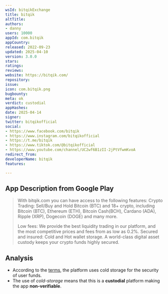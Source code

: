 ```yaml
---
wsId: bitqikExchange
title: bitqik
altTitle: 
authors:
- danny
users: 10000
appId: com.bitqik
appCountry: 
released: 2022-09-23
updated: 2025-04-10
version: 3.0.0
stars: 
ratings: 
reviews: 
website: https://bitqik.com/
repository: 
issue: 
icon: com.bitqik.png
bugbounty: 
meta: ok
verdict: custodial
appHashes: 
date: 2025-04-14
signer: 
twitter: bitqikofficial
social:
- https://www.facebook.com/bitqik
- https://www.instagram.com/bitqikofficial
- https://t.me/bitqik
- https://www.tiktok.com/@bitqikofficial
- https://www.youtube.com/channel/UC2wf6B1zII-2jPtVfwmKvoA
redirect_from: 
developerName: bitqik
features: 

---
```


## App Description from Google Play

> With bitqik.com you can have access to the following features:
Crypto Trading: Sell/Buy and Hold Bitcoin (BTC) and 18+ crypto, including Bitcoin (BTC), Ethereum (ETH), Bitcoin Cash(BCH), Cardano (ADA), Ripple (XRP), Dogecoin (DOGE) and many more.
>
> Low fees: We provide the best liquidity trading in our platform, and the most competitive prices and fees from as low as 0.2%.
Secured and insured: Cold and Hot wallet storage. A world-class digital asset custody keeps your crypto funds highly secured.

## Analysis

- According to the [terms](https://bitqik.com.la/terms/), the platform uses cold storage for the security of user funds.
- The use of *cold-storage* means that this is a **custodial** platform making the app **non-verifiable**.

